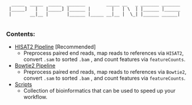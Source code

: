 ```
  _____  _____  _____  _______        _____ __   _ _______ _______
 |_____]   |   |_____] |______ |        |   | \  | |______ |______
 |       __|__ |       |______ |_____ __|__ |  \_| |______ ______|
                                                                  
```
### Contents:

* [HISAT2 Pipeline](hisat2_pipeline/README.md) [Recommended]
	- Preprocess paired end reads, map reads to references via `HISAT2`, convert `.sam` to sorted `.bam` , and count features via `featureCounts`.
* [Bowtie2 Pipeline](bowtie2_pipeline/README.md)
	- Preprocess paired end reads, map reads to references via `Bowtie2`, convert `.sam` to sorted `.bam` , and count features via `featureCounts`.
* [Scripts](scripts/README.md)
	- Collection of bioinformatics that can be used to speed up your workflow.